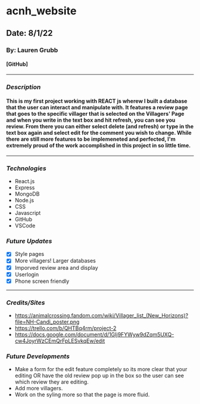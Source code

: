 # acnh_website
## Date: 8/1/22
### By: Lauren Grubb
#### [GitHub]
---
### **_Description_**
#### This is my first project working with REACT js wherew I built a database that the user can interact and manipulate with. It features a review page that goes to the specific villager that is selected on the Villagers' Page and when you write in the text box and hit refresh, you can see you review. From there you can either select delete (and refresh) or type in the text box again and select edit for the comment you wish to change. While there are still more features to be implemeneted and perfected, I'm extremely proud of the work accomplished in this project in so little time.
---
### **_Technologies_**
- React.js
- Express
- MongoDB
- Node.js
- CSS
- Javascript
- GitHub
- VSCode

### **_Future Updates_**
- [x] Style pages
- [x] More villagers! Larger databases
- [x] Imporved review area and display
- [x] Userlogin
- [x] Phone screen friendly

---
### **_Credits/Sites_**
- https://animalcrossing.fandom.com/wiki/Villager_list_(New_Horizons)?file=NH-Candi_poster.png
- https://trello.com/b/QHTBq4rm/project-2
- https://docs.google.com/document/d/1GIj9FYWyw9dZqm5UXQ-cw4JoyrWzCEmQrFpLESvkqEw/edit
### **_Future Developments_**
- Make a form for the edit feature completely so its more clear that your editing OR have the old review pop up in the box so the user can see which review they are editing.
- Add more villagers.
- Work on the syling more so that the page is more fluid.
